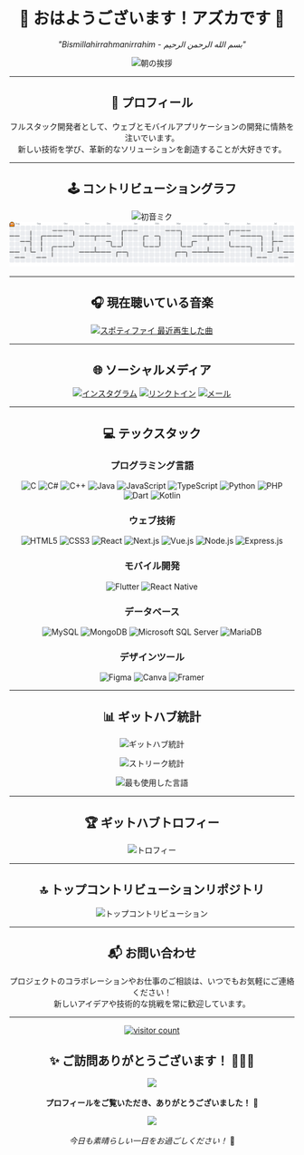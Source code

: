 <div align="center">

# 🌸 おはようございます！アズカです 🌸  
*"Bismillahirrahmanirrahim - بسم الله الرحمن الرحيم"*

<img src="https://media1.tenor.com/m/eaNIf0hiKPkAAAAd/nichijou-selamat-pagi.gif" height="300" alt="朝の挨拶" />

---

## 🎯 **プロフィール**

フルスタック開発者として、ウェブとモバイルアプリケーションの開発に情熱を注いでいます。  
新しい技術を学び、革新的なソリューションを創造することが大好きです。

---

## 🕹️ **コントリビューショングラフ**

<img src="https://media1.tenor.com/m/S-Co5OMRptUAAAAd/miku-hatsune-miku.gif" height="200" alt="初音ミク" />

<picture>
  <source media="(prefers-color-scheme: dark)" srcset="https://raw.githubusercontent.com/Azelzy/Azelzy/output/pacman-contribution-graph-dark.svg">
  <source media="(prefers-color-scheme: light)" srcset="https://raw.githubusercontent.com/Azelzy/Azelzy/output/pacman-contribution-graph.svg">
  <img src="https://raw.githubusercontent.com/Azelzy/Azelzy/output/pacman-contribution-graph.svg" alt="パックマン コントリビューショングラフ" />
</picture>

---

## 🎧 **現在聴いている音楽**

<a href="https://open.spotify.com/user/vgwrcri8ooj60jht8vi85o1u6">
  <img src="https://spotify-recently-played-readme.vercel.app/api?user=vgwrcri8ooj60jht8vi85o1u6&count=1&unique=true" alt="スポティファイ 最近再生した曲" />
</a>

---

## 🌐 **ソーシャルメディア**

[![インスタグラム](https://img.shields.io/badge/Instagram-%23E4405F.svg?logo=Instagram&logoColor=white)](https://instagram.com/azelzyy) 
[![リンクトイン](https://img.shields.io/badge/LinkedIn-%230077B5.svg?logo=linkedin&logoColor=white)](https://www.linkedin.com/in/azka-el-fachrizy) 
[![メール](https://img.shields.io/badge/Email-D14836?logo=gmail&logoColor=white)](mailto:azkaelfachrizy@gmail.com)

---

## 💻 **テックスタック**

### **プログラミング言語**
![C](https://img.shields.io/badge/c-%2300599C.svg?style=for-the-badge&logo=c&logoColor=white) 
![C#](https://img.shields.io/badge/c%23-%23239120.svg?style=for-the-badge&logo=csharp&logoColor=white) 
![C++](https://img.shields.io/badge/c++-%2300599C.svg?style=for-the-badge&logo=c%2B%2B&logoColor=white) 
![Java](https://img.shields.io/badge/java-%23ED8B00.svg?style=for-the-badge&logo=openjdk&logoColor=white) 
![JavaScript](https://img.shields.io/badge/javascript-%23323330.svg?style=for-the-badge&logo=javascript&logoColor=%23F7DF1E) 
![TypeScript](https://img.shields.io/badge/typescript-%23007ACC.svg?style=for-the-badge&logo=typescript&logoColor=white) 
![Python](https://img.shields.io/badge/python-3670A0?style=for-the-badge&logo=python&logoColor=ffdd54) 
![PHP](https://img.shields.io/badge/php-%23777BB4.svg?style=for-the-badge&logo=php&logoColor=white) 
![Dart](https://img.shields.io/badge/dart-%230175C2.svg?style=for-the-badge&logo=dart&logoColor=white) 
![Kotlin](https://img.shields.io/badge/kotlin-%237F52FF.svg?style=for-the-badge&logo=kotlin&logoColor=white)

### **ウェブ技術**
![HTML5](https://img.shields.io/badge/html5-%23E34F26.svg?style=for-the-badge&logo=html5&logoColor=white) 
![CSS3](https://img.shields.io/badge/css3-%231572B6.svg?style=for-the-badge&logo=css3&logoColor=white) 
![React](https://img.shields.io/badge/react-%2320232a.svg?style=for-the-badge&logo=react&logoColor=%2361DAFB) 
![Next.js](https://img.shields.io/badge/Next-black?style=for-the-badge&logo=next.js&logoColor=white) 
![Vue.js](https://img.shields.io/badge/vue.js-%2335495e.svg?style=for-the-badge&logo=vuedotjs&logoColor=%234FC08D) 
![Node.js](https://img.shields.io/badge/node.js-6DA55F?style=for-the-badge&logo=node.js&logoColor=white) 
![Express.js](https://img.shields.io/badge/express.js-%23404d59.svg?style=for-the-badge&logo=express&logoColor=%2361DAFB)

### **モバイル開発**
![Flutter](https://img.shields.io/badge/Flutter-%2302569B.svg?style=for-the-badge&logo=Flutter&logoColor=white) 
![React Native](https://img.shields.io/badge/react_native-%2320232a.svg?style=for-the-badge&logo=react&logoColor=%2361DAFB)

### **データベース**
![MySQL](https://img.shields.io/badge/mysql-4479A1.svg?style=for-the-badge&logo=mysql&logoColor=white) 
![MongoDB](https://img.shields.io/badge/MongoDB-%234ea94b.svg?style=for-the-badge&logo=mongodb&logoColor=white) 
![Microsoft SQL Server](https://img.shields.io/badge/Microsoft%20SQL%20Server-CC2927?style=for-the-badge&logo=microsoft%20sql%20server&logoColor=white) 
![MariaDB](https://img.shields.io/badge/MariaDB-003545?style=for-the-badge&logo=mariadb&logoColor=white)

### **デザインツール**
![Figma](https://img.shields.io/badge/figma-%23F24E1E.svg?style=for-the-badge&logo=figma&logoColor=white) 
![Canva](https://img.shields.io/badge/Canva-%2300C4CC.svg?style=for-the-badge&logo=Canva&logoColor=white) 
![Framer](https://img.shields.io/badge/Framer-black?style=for-the-badge&logo=framer&logoColor=blue)

---

## 📊 **ギットハブ統計**

<div align="center">
  
![ギットハブ統計](https://github-readme-stats.vercel.app/api?username=Azelzy&theme=gruvbox&hide_border=true&include_all_commits=false&count_private=false)

![ストリーク統計](https://nirzak-streak-stats.vercel.app/?user=Azelzy&theme=gruvbox&hide_border=true)

![最も使用した言語](https://github-readme-stats.vercel.app/api/top-langs/?username=Azelzy&theme=gruvbox&hide_border=true&include_all_commits=false&count_private=false&layout=compact)

</div>

---

## 🏆 **ギットハブトロフィー**

<div align="center">
  
![トロフィー](https://github-profile-trophy.vercel.app/?username=Azelzy&theme=gruvbox&no-frame=true&no-bg=false&margin-w=4)

</div>

---

## 🔝 **トップコントリビューションリポジトリ**

<div align="center">
  
![トップコントリビューション](https://github-contributor-stats.vercel.app/api?username=Azelzy&limit=5&theme=gruvbox&combine_all_yearly_contributions=true)

</div>

---

## 📬 **お問い合わせ**

プロジェクトのコラボレーションやお仕事のご相談は、いつでもお気軽にご連絡ください！  
新しいアイデアや技術的な挑戦を常に歓迎しています。

---

<div align="center">

[![visitor count](https://visitcount.itsvg.in/api?id=Azelzy&icon=0&color=0)](https://visitcount.itsvg.in)

## ✨ **ご訪問ありがとうございます！** 🙇‍♀️💕

<img src="https://media1.tenor.com/d5INxd32FoMAAAAi/triple-baka-miku.gif" height="150" />

**プロフィールをご覧いただき、ありがとうございました！** 💫

<img src="https://media.tenor.com/ouQzDmgC9CwAAAAi/miku-vocaloid.gif" height="120" />

*今日も素晴らしい一日をお過ごしください！* 🌟

</div>
